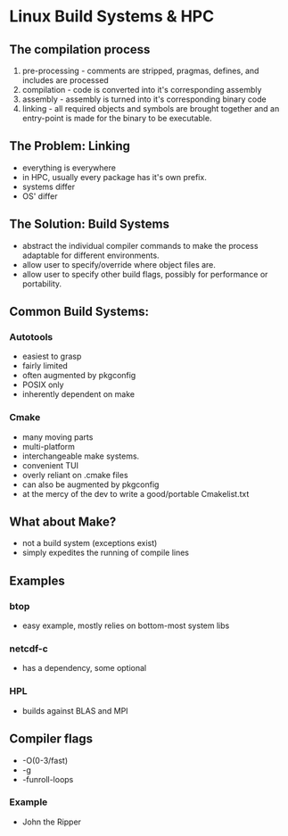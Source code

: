 # Linux Build Systems & HPC
## The compilation process
1. pre-processing - comments are stripped, pragmas, defines, and includes are processed
2. compilation - code is converted into it's corresponding assembly
3. assembly - assembly is turned into it's corresponding binary code
4. linking - all required objects and symbols are brought together and an entry-point is made for the binary to be executable.
## The Problem: Linking
- everything is everywhere
- in HPC, usually every package has it's own prefix.
- systems differ
- OS' differ
## The Solution: Build Systems
- abstract the individual compiler commands to make the process adaptable for different environments.
- allow user to specify/override where object files are.
- allow user to specify other build flags, possibly for performance or portability.
## Common Build Systems:
### Autotools
- easiest to grasp
- fairly limited
- often augmented by pkgconfig
- POSIX only
- inherently dependent on make
### Cmake
- many moving parts
- multi-platform
- interchangeable make systems.
- convenient TUI
- overly reliant on .cmake files
- can also be augmented by pkgconfig
- at the mercy of the dev to write a good/portable Cmakelist.txt
## What about Make?
- not a build system (exceptions exist)
- simply expedites the running of compile lines
## Examples
### btop
- easy example, mostly relies on bottom-most system libs
### netcdf-c
- has a dependency, some optional
### HPL
- builds against BLAS and MPI
## Compiler flags
- -O(0-3/fast)
- -g
- -funroll-loops
### Example
- John the Ripper